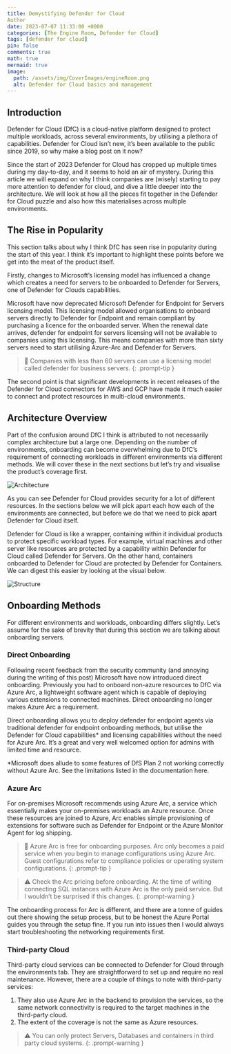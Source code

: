 ```yaml
---
title: Demystifying Defender for Cloud
Author
date: 2023-07-07 11:33:00 +0000
categories: [The Engine Room, Defender for Cloud]
tags: [defender for cloud]
pin: false
comments: true
math: true
mermaid: true
image:
  path: /assets/img/CoverImages/engineRoom.png
  alt: Defender for Cloud basics and management
---
```


## Introduction

Defender for Cloud (DfC) is a cloud-native platform designed to protect multiple workloads, across several environments, by utilising a plethora of capabilities. Defender for Cloud isn’t new, it’s been available to the public since 2019, so why make a blog post on it now? 

Since the start of 2023 Defender for Cloud has cropped up multiple times during my day-to-day, and it seems to hold an air of mystery. During this article we will expand on why I think companies are (wisely) starting to pay more attention to defender for cloud, and dive a little deeper into the architecture. We will look at how all the pieces fit together in the Defender for Cloud puzzle and also how this materialises across multiple environments.

## The Rise in Popularity

This section talks about why I think DfC has seen rise in popularity during the start of this year. I think it’s important to highlight these points before we get into the meat of the product itself.

Firstly, changes to Microsoft’s licensing model has influenced a change which creates a need for servers to be onboarded to Defender for Servers, one of Defender for Clouds capabilities. 

Microsoft have now deprecated Microsoft Defender for Endpoint for Servers licensing model. This licensing model allowed organisations to onboard servers directly to Defender for Endpoint and remain compliant by purchasing a licence for the onboarded server. When the renewal date arrives, defender for endpoint for servers licensing will not be available to companies using this licensing. This means companies with more than sixty servers need to start utilising Azure-Arc and Defender for Servers.

>💬 Companies with less than 60 servers can use a licensing model called defender for business servers.
{: .prompt-tip }


The second point is that significant developments in recent releases of the Defender for Cloud connectors for AWS and GCP have made it much easier to connect and protect resources in multi-cloud environments.

## Architecture Overview

Part of the confusion around DfC I think is attributed to not necessarily complex architecture but a large one. Depending on the number of environments, onboarding can become overwhelming due to DfC’s requirement of connecting workloads in different environments via different methods. We will cover these in the next sections but let’s try and visualise the product’s coverage first.

![Architecture](/assets/img/EngineeringContent/DfCArchitecture.drawio-2.png)

As you can see Defender for Cloud provides security for a lot of different resources. In the sections below we will pick apart each how each of the environments are connected, but before we do that we need to pick apart Defender for Cloud itself. 

Defender for Cloud is like a wrapper, containing within it individual products to protect specific workload types. For example, virtual machines and other server like resources are protected by a capability within Defender for Cloud called Defender for Servers. On the other hand, containers onboarded to Defender for Cloud are protected by Defender for Containers. We can digest this easier by looking at the visual below.

![Structure](/assets/img/EngineeringContent/DFCStructure-2.jpg)

## Onboarding Methods

For different environments and workloads, onboarding differs slightly. Let’s assume for the sake of brevity that during this section we are talking about onboarding servers. 

### Direct Onboarding

Following recent feedback from the security community (and annoying during the writing of this post) Microsoft have now introduced direct onboarding. Previously you had to onboard non-azure resources to DfC via Azure Arc, a lightweight software agent which is capable of deploying various extensions to connected machines. Direct onboarding no longer makes Azure Arc a requirement. 

Direct onboarding allows you to deploy defender for endpoint agents via traditional defender for endpoint onboarding methods, but utilise the Defender for Cloud capabilities* and licensing capabilities without the need for Azure Arc. It’s a great and very well welcomed option for admins with limited time and resource.

*Microsoft does allude to some features of DfS Plan 2 not working correctly without Azure Arc. See the limitations listed in the documentation here.

### Azure Arc

For on-premises Microsoft recommends using Azure Arc, a service which essentially makes your on-premises workloads an Azure resource. Once these resources are joined to Azure, Arc enables simple provisioning of extensions for software such as Defender for Endpoint or the Azure Monitor Agent for log shipping. 


>💬 Azure Arc is free for onboarding purposes. Arc only becomes a paid service when you begin to manage configurations using Azure Arc. Guest configurations refer to compliance policies or operating system configurations.
{: .prompt-tip }


>⚠️ Check the Arc pricing before onboarding. At the time of writing connecting SQL instances with Azure Arc is the only paid service. But I wouldn’t be surprised if this changes.
{: .prompt-warning }


The onboarding process for Arc is different, and there are a tonne of guides out there showing the setup process, but to be honest the Azure Portal guides you through the setup fine. If you run into issues then I would always start troubleshooting the networking requirements first. 

### Third-party Cloud

Third-party cloud services can be connected to Defender for Cloud through the environments tab. They are straightforward to set up and require no real maintenance. However, there are a couple of things to note with third-party services:

1. They also use Azure Arc in the backend to provision the services, so the same network connectivity is required to the target machines in the third-party cloud. 
2. The extent of the coverage is not the same as Azure resources.


>⚠️ You can only protect Servers, Databases and containers in third party cloud systems.
{: .prompt-warning }